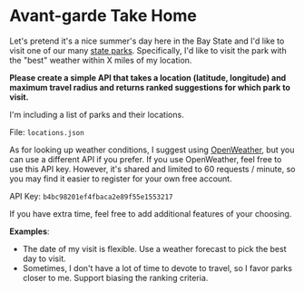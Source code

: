 # Avant-garde Take Home

Let's pretend it's a nice summer's day here in the Bay State and I'd like to visit one of our many [state parks](https://www.mass.gov/info-details/find-a-park). Specifically, I'd like to visit the park with the "best" weather within X miles of my location.

**Please create a simple API that takes a location (latitude, longitude) and maximum travel radius and returns ranked suggestions for which park to visit.**

I'm including a list of parks and their locations.

File: `locations.json`

As for looking up weather conditions, I suggest using [OpenWeather](https://openweathermap.org/api), but you can use a different API if you prefer. If you use OpenWeather, feel free to use this API key. However, it's shared and limited to 60 requests / minute, so you may find it easier to register for your own free account.

API Key: `b4bc98201ef4fbaca2e89f55e1553217`

If you have extra time, feel free to add additional features of your choosing.

**Examples**:

* The date of my visit is flexible. Use a weather forecast to pick the best day to visit.
* Sometimes, I don't have a lot of time to devote to travel, so I favor parks closer to me. Support biasing the ranking criteria.
